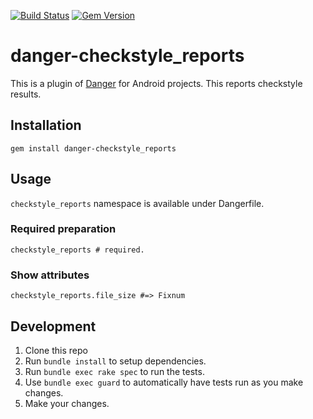 [![Build Status](https://travis-ci.com/jmatsu/danger-checkstyle_reports.svg?branch=master)](https://travis-ci.com/jmatsu/danger-checkstyle_reports) [![Gem Version](https://badge.fury.io/rb/danger-checkstyle_reports.svg)](https://badge.fury.io/rb/danger-checkstyle_reports)

# danger-checkstyle_reports

This is a plugin of [Danger](https://github.com/danger/danger) for Android projects.
This reports checkstyle results.

## Installation

`gem install danger-checkstyle_reports`

## Usage

`checkstyle_reports` namespace is available under Dangerfile.
    
### Required preparation

```
checkstyle_reports # required.
```

### Show attributes

```
checkstyle_reports.file_size #=> Fixnum
```

## Development

1. Clone this repo
2. Run `bundle install` to setup dependencies.
3. Run `bundle exec rake spec` to run the tests.
4. Use `bundle exec guard` to automatically have tests run as you make changes.
5. Make your changes.
